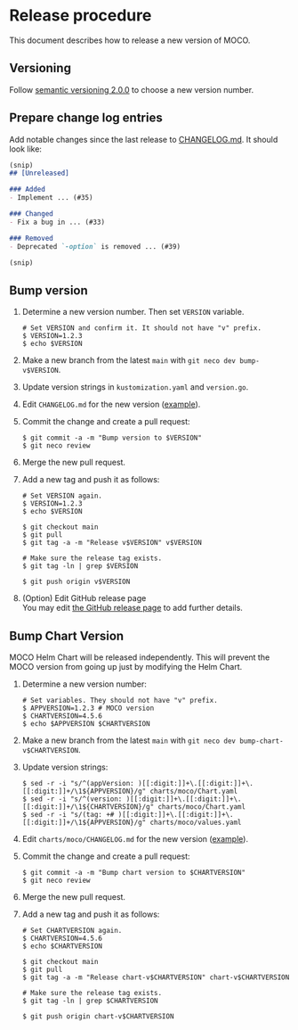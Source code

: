Release procedure
=================

This document describes how to release a new version of MOCO.

## Versioning

Follow [semantic versioning 2.0.0][semver] to choose a new version number.

## Prepare change log entries

Add notable changes since the last release to [CHANGELOG.md](CHANGELOG.md).
It should look like:

```markdown
(snip)
## [Unreleased]

### Added
- Implement ... (#35)

### Changed
- Fix a bug in ... (#33)

### Removed
- Deprecated `-option` is removed ... (#39)

(snip)
```

## Bump version

1. Determine a new version number. Then set `VERSION` variable.

    ```console
    # Set VERSION and confirm it. It should not have "v" prefix.
    $ VERSION=1.2.3
    $ echo $VERSION
    ```

2. Make a new branch from the latest `main` with `git neco dev bump-v$VERSION`.
3. Update version strings in `kustomization.yaml` and `version.go`.
4. Edit `CHANGELOG.md` for the new version ([example][]).
5. Commit the change and create a pull request:

    ```console
    $ git commit -a -m "Bump version to $VERSION"
    $ git neco review
    ```

6. Merge the new pull request.
7. Add a new tag and push it as follows:

    ```console
    # Set VERSION again.
    $ VERSION=1.2.3
    $ echo $VERSION

    $ git checkout main
    $ git pull
    $ git tag -a -m "Release v$VERSION" v$VERSION

    # Make sure the release tag exists.
    $ git tag -ln | grep $VERSION

    $ git push origin v$VERSION
    ```

8. (Option) Edit GitHub release page  
    You may edit [the GitHub release page](https://github.com/cybozu-go/moco/releases/latest) to add further details.

## Bump Chart Version

MOCO Helm Chart will be released independently.
This will prevent the MOCO version from going up just by modifying the Helm Chart.

1. Determine a new version number:

    ```console
    # Set variables. They should not have "v" prefix.
    $ APPVERSION=1.2.3 # MOCO version
    $ CHARTVERSION=4.5.6
    $ echo $APPVERSION $CHARTVERSION
    ```

2. Make a new branch from the latest `main` with `git neco dev bump-chart-v$CHARTVERSION`.
3. Update version strings:

    ```console
    $ sed -r -i "s/^(appVersion: )[[:digit:]]+\.[[:digit:]]+\.[[:digit:]]+/\1${APPVERSION}/g" charts/moco/Chart.yaml
    $ sed -r -i "s/^(version: )[[:digit:]]+\.[[:digit:]]+\.[[:digit:]]+/\1${CHARTVERSION}/g" charts/moco/Chart.yaml
    $ sed -r -i "s/(tag: +# )[[:digit:]]+\.[[:digit:]]+\.[[:digit:]]+/\1${APPVERSION}/g" charts/moco/values.yaml
    ```

4. Edit `charts/moco/CHANGELOG.md` for the new version ([example][]).
5. Commit the change and create a pull request:

    ```console
    $ git commit -a -m "Bump chart version to $CHARTVERSION"
    $ git neco review
    ```

6. Merge the new pull request.
7. Add a new tag and push it as follows:

    ```console
    # Set CHARTVERSION again.
    $ CHARTVERSION=4.5.6
    $ echo $CHARTVERSION

    $ git checkout main
    $ git pull
    $ git tag -a -m "Release chart-v$CHARTVERSION" chart-v$CHARTVERSION

    # Make sure the release tag exists.
    $ git tag -ln | grep $CHARTVERSION

    $ git push origin chart-v$CHARTVERSION
    ```

[semver]: https://semver.org/spec/v2.0.0.html
[example]: https://github.com/cybozu-go/etcdpasswd/commit/77d95384ac6c97e7f48281eaf23cb94f68867f79
